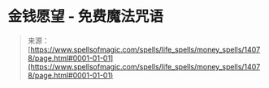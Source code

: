 <!--yml

category: 未分类

date: 2024-06-12 18:52:55

-->

# 金钱愿望 - 免费魔法咒语

> 来源：[https://www.spellsofmagic.com/spells/life_spells/money_spells/14078/page.html#0001-01-01](https://www.spellsofmagic.com/spells/life_spells/money_spells/14078/page.html#0001-01-01)
